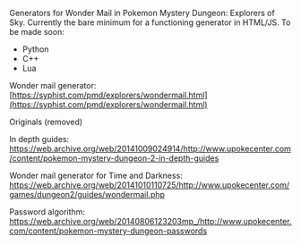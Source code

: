 Generators for Wonder Mail in Pokemon Mystery Dungeon: Explorers of Sky. Currently the bare minimum for a functioning generator in HTML/JS. To be made soon:

- Python
- C++
- Lua

Wonder mail generator: [https://syphist.com/pmd/explorers/wondermail.html](https://syphist.com/pmd/explorers/wondermail.html)

Originals (removed)

In depth guides: https://web.archive.org/web/20141009024914/http://www.upokecenter.com/content/pokemon-mystery-dungeon-2-in-depth-guides

Wonder mail generator for Time and Darkness: https://web.archive.org/web/20141010110725/http://www.upokecenter.com/games/dungeon2/guides/wondermail.php

Password algorithm: https://web.archive.org/web/20140806123203mp_/http://www.upokecenter.com/content/pokemon-mystery-dungeon-passwords
